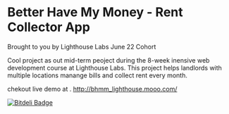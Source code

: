 Better Have My Money - Rent Collector App
=============

Brought to you by Lighthouse Labs June 22 Cohort

Cool project as out mid-term peoject during the 8-week inensive web development course at Lighthouse Labs.
This project helps landlords with multiple locations manange bills and collect rent every month.

chekout live demo at .
http://bhmm_lighthouse.mooo.com/


[![Bitdeli Badge](https://d2weczhvl823v0.cloudfront.net/leimd/midterm_project/trend.png)](https://bitdeli.com/free "Bitdeli Badge")

